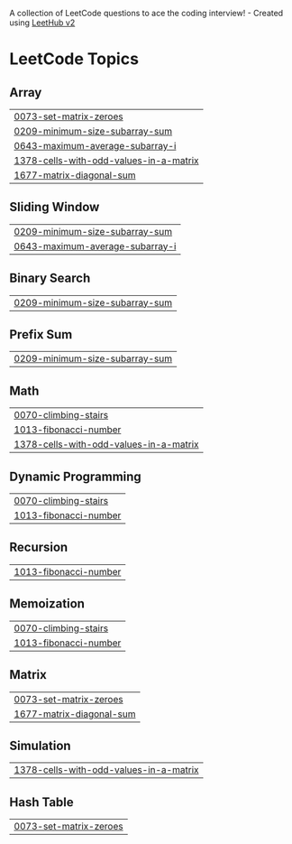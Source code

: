 A collection of LeetCode questions to ace the coding interview! - Created using [LeetHub v2](https://github.com/arunbhardwaj/LeetHub-2.0)
<!---LeetCode Topics Start-->
# LeetCode Topics
## Array
|  |
| ------- |
| [0073-set-matrix-zeroes](https://github.com/AripalliChethan/leetcode/tree/master/0073-set-matrix-zeroes) |
| [0209-minimum-size-subarray-sum](https://github.com/AripalliChethan/leetcode/tree/master/0209-minimum-size-subarray-sum) |
| [0643-maximum-average-subarray-i](https://github.com/AripalliChethan/leetcode/tree/master/0643-maximum-average-subarray-i) |
| [1378-cells-with-odd-values-in-a-matrix](https://github.com/AripalliChethan/leetcode/tree/master/1378-cells-with-odd-values-in-a-matrix) |
| [1677-matrix-diagonal-sum](https://github.com/AripalliChethan/leetcode/tree/master/1677-matrix-diagonal-sum) |
## Sliding Window
|  |
| ------- |
| [0209-minimum-size-subarray-sum](https://github.com/AripalliChethan/leetcode/tree/master/0209-minimum-size-subarray-sum) |
| [0643-maximum-average-subarray-i](https://github.com/AripalliChethan/leetcode/tree/master/0643-maximum-average-subarray-i) |
## Binary Search
|  |
| ------- |
| [0209-minimum-size-subarray-sum](https://github.com/AripalliChethan/leetcode/tree/master/0209-minimum-size-subarray-sum) |
## Prefix Sum
|  |
| ------- |
| [0209-minimum-size-subarray-sum](https://github.com/AripalliChethan/leetcode/tree/master/0209-minimum-size-subarray-sum) |
## Math
|  |
| ------- |
| [0070-climbing-stairs](https://github.com/AripalliChethan/leetcode/tree/master/0070-climbing-stairs) |
| [1013-fibonacci-number](https://github.com/AripalliChethan/leetcode/tree/master/1013-fibonacci-number) |
| [1378-cells-with-odd-values-in-a-matrix](https://github.com/AripalliChethan/leetcode/tree/master/1378-cells-with-odd-values-in-a-matrix) |
## Dynamic Programming
|  |
| ------- |
| [0070-climbing-stairs](https://github.com/AripalliChethan/leetcode/tree/master/0070-climbing-stairs) |
| [1013-fibonacci-number](https://github.com/AripalliChethan/leetcode/tree/master/1013-fibonacci-number) |
## Recursion
|  |
| ------- |
| [1013-fibonacci-number](https://github.com/AripalliChethan/leetcode/tree/master/1013-fibonacci-number) |
## Memoization
|  |
| ------- |
| [0070-climbing-stairs](https://github.com/AripalliChethan/leetcode/tree/master/0070-climbing-stairs) |
| [1013-fibonacci-number](https://github.com/AripalliChethan/leetcode/tree/master/1013-fibonacci-number) |
## Matrix
|  |
| ------- |
| [0073-set-matrix-zeroes](https://github.com/AripalliChethan/leetcode/tree/master/0073-set-matrix-zeroes) |
| [1677-matrix-diagonal-sum](https://github.com/AripalliChethan/leetcode/tree/master/1677-matrix-diagonal-sum) |
## Simulation
|  |
| ------- |
| [1378-cells-with-odd-values-in-a-matrix](https://github.com/AripalliChethan/leetcode/tree/master/1378-cells-with-odd-values-in-a-matrix) |
## Hash Table
|  |
| ------- |
| [0073-set-matrix-zeroes](https://github.com/AripalliChethan/leetcode/tree/master/0073-set-matrix-zeroes) |
<!---LeetCode Topics End-->